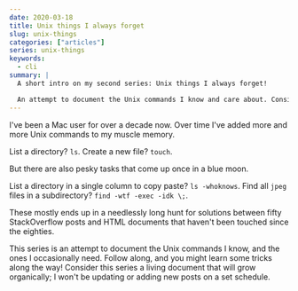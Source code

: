 ```yaml
---
date: 2020-03-18
title: Unix things I always forget
slug: unix-things
categories: ["articles"]
series: unix-things
keywords:
  - cli
summary: |
  A short intro on my second series: Unix things I always forget!

  An attempt to document the Unix commands I know and care about. Consider this series a living document that will grow organically; I won't be updating or adding new posts on a set schedule.
---
```


I've been a Mac user for over a decade now. Over time I've added more and more Unix commands to my muscle memory.

List a directory? `ls`. Create a new file? `touch`.

But there are also pesky tasks that come up once in a blue moon.

List a directory in a single column to copy paste? `ls -whoknows`. Find all `jpeg` files in a subdirectory? `find -wtf -exec -idk \;`.

These mostly ends up in a needlessly long hunt for solutions between fifty StackOverflow posts and HTML documents that haven't been touched since the eighties.

This series is an attempt to document the Unix commands I know, and the ones I occasionally need. Follow along, and you might learn some tricks along the way! Consider this series a living document that will grow organically; I won't be updating or adding new posts on a set schedule.
